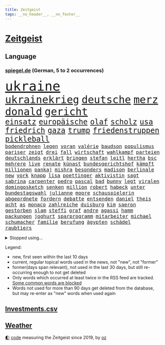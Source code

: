 ```yaml
---
title: Zeitgeist
tags: __no_header__, __no_footer__
---
```


# [Zeitgeist](https://oliz.io/zeitgeist/)

## Language

<h3><a href="https://www.spiegel.de" target="_blank">spiegel.de</a> (German, 5 to 2 occurrences)</h3>
<p style="font-family:monospace">
<span style="font-size:32pt"><a href="news_links.html#ukraine" class="current">ukraine</a></span>
<br>
<span style="font-size:25pt"><a href="news_links.html#ukrainekrieg" class="current">ukrainekrieg</a></span>
<span style="font-size:25pt"><a href="news_links.html#deutsche" class="current">deutsche</a></span>
<span style="font-size:25pt"><a href="news_links.html#merz" class="current">merz</a></span>
<span style="font-size:25pt"><a href="news_links.html#donald" class="current">donald</a></span>
<span style="font-size:25pt"><a href="news_links.html#gericht" class="current">gericht</a></span>
<br>
<span style="font-size:18pt"><a href="news_links.html#einsatz" class="current">einsatz</a></span>
<span style="font-size:18pt"><a href="news_links.html#europäische" class="current">europäische</a></span>
<span style="font-size:18pt"><a href="news_links.html#olaf" class="current">olaf</a></span>
<span style="font-size:18pt"><a href="news_links.html#scholz" class="current">scholz</a></span>
<span style="font-size:18pt"><a href="news_links.html#usa" class="current">usa</a></span>
<span style="font-size:18pt"><a href="news_links.html#friedrich" class="current">friedrich</a></span>
<span style="font-size:18pt"><a href="news_links.html#gaza" class="current">gaza</a></span>
<span style="font-size:18pt"><a href="news_links.html#trump" class="current">trump</a></span>
<span style="font-size:18pt"><a href="news_links.html#friedenstruppen" class="current">friedenstruppen</a></span>
<span style="font-size:18pt"><a href="news_links.html#pickleball" class="new">pickleball</a></span>
<br>
<span style="font-size:12pt"><a href="news_links.html#bodendrohnen" class="new">bodendrohnen</a></span>
<span style="font-size:12pt"><a href="news_links.html#legen" class="current">legen</a></span>
<span style="font-size:12pt"><a href="news_links.html#voran" class="current">voran</a></span>
<span style="font-size:12pt"><a href="news_links.html#valérie" class="new">valérie</a></span>
<span style="font-size:12pt"><a href="news_links.html#baudson" class="new">baudson</a></span>
<span style="font-size:12pt"><a href="news_links.html#populismus" class="current">populismus</a></span>
<span style="font-size:12pt"><a href="news_links.html#pariser" class="current">pariser</a></span>
<span style="font-size:12pt"><a href="news_links.html#zeigt" class="current">zeigt</a></span>
<span style="font-size:12pt"><a href="news_links.html#drei" class="current">drei</a></span>
<span style="font-size:12pt"><a href="news_links.html#fall" class="current">fall</a></span>
<span style="font-size:12pt"><a href="news_links.html#wirtschaft" class="current">wirtschaft</a></span>
<span style="font-size:12pt"><a href="news_links.html#wahlkampf" class="current">wahlkampf</a></span>
<span style="font-size:12pt"><a href="news_links.html#parteien" class="current">parteien</a></span>
<span style="font-size:12pt"><a href="news_links.html#deutschlands" class="current">deutschlands</a></span>
<span style="font-size:12pt"><a href="news_links.html#erklärt" class="current">erklärt</a></span>
<span style="font-size:12pt"><a href="news_links.html#bringen" class="current">bringen</a></span>
<span style="font-size:12pt"><a href="news_links.html#stefan" class="current">stefan</a></span>
<span style="font-size:12pt"><a href="news_links.html#leitl" class="new">leitl</a></span>
<span style="font-size:12pt"><a href="news_links.html#hertha" class="current">hertha</a></span>
<span style="font-size:12pt"><a href="news_links.html#bsc" class="current">bsc</a></span>
<span style="font-size:12pt"><a href="news_links.html#mehrere" class="current">mehrere</a></span>
<span style="font-size:12pt"><a href="news_links.html#live" class="current">live</a></span>
<span style="font-size:12pt"><a href="news_links.html#renate" class="current">renate</a></span>
<span style="font-size:12pt"><a href="news_links.html#künast" class="current">künast</a></span>
<span style="font-size:12pt"><a href="news_links.html#bundesgerichtshof" class="current">bundesgerichtshof</a></span>
<span style="font-size:12pt"><a href="news_links.html#kämpft" class="current">kämpft</a></span>
<span style="font-size:12pt"><a href="news_links.html#millionen" class="current">millionen</a></span>
<span style="font-size:12pt"><a href="news_links.html#pankaj" class="new">pankaj</a></span>
<span style="font-size:12pt"><a href="news_links.html#mishra" class="new">mishra</a></span>
<span style="font-size:12pt"><a href="news_links.html#besonders" class="current">besonders</a></span>
<span style="font-size:12pt"><a href="news_links.html#madison" class="current">madison</a></span>
<span style="font-size:12pt"><a href="news_links.html#berlinale" class="current">berlinale</a></span>
<span style="font-size:12pt"><a href="news_links.html#new" class="current">new</a></span>
<span style="font-size:12pt"><a href="news_links.html#york" class="current">york</a></span>
<span style="font-size:12pt"><a href="news_links.html#knapp" class="current">knapp</a></span>
<span style="font-size:12pt"><a href="news_links.html#lisa" class="current">lisa</a></span>
<span style="font-size:12pt"><a href="news_links.html#poettinger" class="current">poettinger</a></span>
<span style="font-size:12pt"><a href="news_links.html#aktivistin" class="current">aktivistin</a></span>
<span style="font-size:12pt"><a href="news_links.html#sagt" class="current">sagt</a></span>
<span style="font-size:12pt"><a href="news_links.html#sabrina" class="current">sabrina</a></span>
<span style="font-size:12pt"><a href="news_links.html#carpenter" class="current">carpenter</a></span>
<span style="font-size:12pt"><a href="news_links.html#pedro" class="current">pedro</a></span>
<span style="font-size:12pt"><a href="news_links.html#pascal" class="new">pascal</a></span>
<span style="font-size:12pt"><a href="news_links.html#bad" class="current">bad</a></span>
<span style="font-size:12pt"><a href="news_links.html#bunny" class="current">bunny</a></span>
<span style="font-size:12pt"><a href="news_links.html#legt" class="current">legt</a></span>
<span style="font-size:12pt"><a href="news_links.html#viralen" class="current">viralen</a></span>
<span style="font-size:12pt"><a href="news_links.html#domingosketch" class="new">domingosketch</a></span>
<span style="font-size:12pt"><a href="news_links.html#senken" class="current">senken</a></span>
<span style="font-size:12pt"><a href="news_links.html#million" class="current">million</a></span>
<span style="font-size:12pt"><a href="news_links.html#robert" class="current">robert</a></span>
<span style="font-size:12pt"><a href="news_links.html#habeck" class="current">habeck</a></span>
<span style="font-size:12pt"><a href="news_links.html#unter" class="current">unter</a></span>
<span style="font-size:12pt"><a href="news_links.html#bundestagswahl" class="current">bundestagswahl</a></span>
<span style="font-size:12pt"><a href="news_links.html#julianne" class="new">julianne</a></span>
<span style="font-size:12pt"><a href="news_links.html#moore" class="current">moore</a></span>
<span style="font-size:12pt"><a href="news_links.html#schauspielerin" class="current">schauspielerin</a></span>
<span style="font-size:12pt"><a href="news_links.html#abgeordnete" class="current">abgeordnete</a></span>
<span style="font-size:12pt"><a href="news_links.html#fordern" class="current">fordern</a></span>
<span style="font-size:12pt"><a href="news_links.html#debatte" class="current">debatte</a></span>
<span style="font-size:12pt"><a href="news_links.html#entsenden" class="new">entsenden</a></span>
<span style="font-size:12pt"><a href="news_links.html#daniel" class="current">daniel</a></span>
<span style="font-size:12pt"><a href="news_links.html#theis" class="new">theis</a></span>
<span style="font-size:12pt"><a href="news_links.html#acht" class="current">acht</a></span>
<span style="font-size:12pt"><a href="news_links.html#as" class="current">as</a></span>
<span style="font-size:12pt"><a href="news_links.html#monaco" class="new">monaco</a></span>
<span style="font-size:12pt"><a href="news_links.html#zahlreiche" class="current">zahlreiche</a></span>
<span style="font-size:12pt"><a href="news_links.html#duisburg" class="current">duisburg</a></span>
<span style="font-size:12pt"><a href="news_links.html#kim" class="current">kim</a></span>
<span style="font-size:12pt"><a href="news_links.html#saeron" class="new">saeron</a></span>
<span style="font-size:12pt"><a href="news_links.html#gestorben" class="current">gestorben</a></span>
<span style="font-size:12pt"><a href="news_links.html#slam" class="new">slam</a></span>
<span style="font-size:12pt"><a href="news_links.html#steffi" class="current">steffi</a></span>
<span style="font-size:12pt"><a href="news_links.html#graf" class="current">graf</a></span>
<span style="font-size:12pt"><a href="news_links.html#andre" class="current">andre</a></span>
<span style="font-size:12pt"><a href="news_links.html#agassi" class="current">agassi</a></span>
<span style="font-size:12pt"><a href="news_links.html#hamm" class="new">hamm</a></span>
<span style="font-size:12pt"><a href="news_links.html#packungen" class="new">packungen</a></span>
<span style="font-size:12pt"><a href="news_links.html#joghurt" class="new">joghurt</a></span>
<span style="font-size:12pt"><a href="news_links.html#sparprogramm" class="current">sparprogramm</a></span>
<span style="font-size:12pt"><a href="news_links.html#mitarbeiter" class="current">mitarbeiter</a></span>
<span style="font-size:12pt"><a href="news_links.html#michael" class="current">michael</a></span>
<span style="font-size:12pt"><a href="news_links.html#schumacher" class="current">schumacher</a></span>
<span style="font-size:12pt"><a href="news_links.html#familie" class="current">familie</a></span>
<span style="font-size:12pt"><a href="news_links.html#berufung" class="current">berufung</a></span>
<span style="font-size:12pt"><a href="news_links.html#ägypten" class="current">ägypten</a></span>
<span style="font-size:12pt"><a href="news_links.html#schädel" class="current">schädel</a></span>
<span style="font-size:12pt"><a href="news_links.html#raubtiers" class="new">raubtiers</a></span>
</p>
<details>
<summary>Stopped using...</summary>
<p class="former" style="font-size:12pt">
aufnahmen(1578) bidens(1578) flugzeuge(1578) strafen(1578) verschiedene(1578) xi(1578) entgegen(1577) erscheinen(1577) nachruf(1577) software(1577) streiten(1577) elfmeter(1576) erfahrungen(1576) grad(1576) obama(1576) opposition(1576) verstorbenen(1576) vorwurf(1576) 400(1575) beschreibt(1575) bundesamt(1575) entschädigung(1575) erinnerungen(1575) geboren(1575) kamera(1575) niederländische(1575) sicherheitsbehörden(1575) theater(1575) tobt(1575) zeugen(1575) 2022(1574) beschimpft(1574) geholt(1574) ausschreitungen(1573) babys(1573) erdoğan(1573) san(1573) beweisen(1572) innenministerium(1572) kritische(1572) verlegt(1572) allianz(1571) angeklagt(1571) armut(1571) langer(1571) 37(1570) arbeitsplatz(1570) bereich(1570) bull(1570) entlastet(1570) lügen(1570) tschechien(1570) verdienen(1570) mediziner(1569) nutzte(1569) aufgehoben(1568) kölner(1568) veranstaltung(1568) verschiebt(1568) ausbau(1567) geschossen(1567) heil(1567) klein(1567) times(1567) hölle(1566) nummer(1566) minute(1565) härter(1564) party(1564) fit(1563) senkt(1563) brite(1561) eklat(1561) gering(1561) olympische(1561) störung(1559) überholt(1558) empfängt(1557) kürzlich(1557) kooperation(1556) lkw(1556) landete(1555) anzeichen(1554) überschwemmungen(1554) königin(1553) gesamten(1552) konsum(1548) kontakt(1547) behalten(1546) retter(1546) istanbul(1545) überfall(1532) überfordert(1530) günther(1525) ungewöhnlichen(1521) rakete(1520) rache(1519) sammeln(1519) entspannt(1518) verdoppelt(1517) offener(1513) schadensersatz(1506) ausweg(1500) wetterdienst(1489) öffnet(1463) expräsidenten(1454) zusammenbruch(1438) gebeten(1398) blut(1390) airline(1380) jahresende(1337) fachkräftemangel(1322) bundesanwaltschaft(1298) erfolgreichste(1276) wellen(1276) schwarz(1262) exil(1257) schlafen(1246) fifa(1241) tiger(1222) einschätzungen(1201) russisches(1182) unserem(1162) seltene(1157) außenministerium(1152) innenministerin(1151) faeser(1135) nancy(1135) buschmann(1134) aufgestellt(1129) waffenlieferungen(1123) schwieriger(1113) spielern(1109) überwachung(1109) desto(1108) geschenk(1104) positiven(1087) betreibt(1082) jennifer(1069) lücken(1066) nebenbei(1059) erlauben(1024) jack(1012) dahin(1004) verärgert(997) prominenten(994) verklagen(973) sexuell(968) grün(957) jimmy(957) schwimmen(948) 16jähriger(943) quiz(943) jemals(939) landwirtschaft(935) tägliches(935) ähnlichen(923) vizekanzler(903) professor(901) träumt(892) allgemeinwissen(886) geschehens(886) politischgesellschaftlichen(886) themengebieten(886) gerechtfertigt(878) kollege(860) kompliziert(850) überraschenden(848) ignoriert(842) carter(831) beantragen(819) flugabwehr(816) einstige(804) kommentiert(796) reisende(790) gekündigt(781) opfers(778) berufseinstieg(776) überstanden(775) kieler(771) gegründet(761) solcher(758) 18jähriger(754) viertagewoche(754) emotionale(752) landwirte(748) startups(734) getragen(733) filmen(729) rechtsaußen(723) kleinere(717) zogen(700) sommerspielen(676) arten(668) glas(668) zeuge(666) startete(660) drohte(659) erforscht(645) berühmtesten(636) überfahren(636) diebstahl(634) seltsame(633) ereignis(628) lukas(604) qualität(604) drastische(602) erkennt(596) verriet(594) rasen(592) preiserhöhung(584) aufgrund(562) froh(556) heim(554) strenger(552) vergangene(552) albtraum(546) seltener(542) torwart(540) erschien(539) erschweren(536) genossen(532) sprachen(532) us(530) völkermord(528) jubeln(521) technisch(519) attentäter(503) boeing(503) ausbruch(497) belästigt(497) oppositionspolitiker(495) harsche(494) veröffentlichung(482) tennisspieler(476) kippt(466) mancherorts(464) eingedrungen(461) propalästinensische(459) wild(459) bundes(456) mohammad(455) flensburg(454) positioniert(454) kulturszene(447) usschauspieler(445) verwenden(443) verschaffen(435) gestritten(428) verspätung(420) bereichen(418) beleidigungen(415) damaligen(415) stoffe(411) heimischen(410) hits(406) rauch(405) giftige(404) politischer(403) bahnen(402) zurückgewiesen(401) luxemburg(398) toni(394) geschützt(392) spekulationen(392) brandenburgischen(391) rammte(391) ruiniert(390) hollywoods(388) normalerweise(385) barack(378) katz(372) sächsische(371) dreharbeiten(369) zweieinhalb(366) ball(363) bunte(359) great(359) sophie(359) finanzielle(358) asien(357) gesichtet(356) go(356) ismail(355) karriereende(355) manipulation(355) stützt(355) korrigiert(354) hummels(353) zerlegt(352) weichen(351) inakzeptabel(349) trainers(348) klette(341) 58(340) bewerben(340) bedankt(338) anfeindungen(337) oberpfalz(336) betrunken(335) legten(335) mitspieler(333) rechtslage(331) sophia(331) agenda(330) schweigegeldprozess(330) höchstwert(329) major(329) eindeutig(326) unangenehme(326) bundesland(324) superstars(324) verdachts(323) altersvorsorge(321) beworfen(318) jeff(318) abgrund(316) alec(315) baldwin(315) fastfoodkette(315) khamenei(315) geschoben(310) anwesen(303) tennisspielerin(302) objekt(301) ausprobiert(300) schlimmsten(299) balkon(298) billionen(298) potenzial(297) bürgerkrieg(295) denkbar(295) statistische(293) dürre(292) gegend(291) ostküste(291) steine(291) einheimische(290) set(290) instanz(288) häufen(287) rechnung(287) anschläge(286) ausfall(284) christopher(283) unterschätzen(283) zahlreicher(283) chrupalla(280) leitungen(280) obdachlosen(278) vorstellung(278) attackierte(277) ungewollt(277) kontrollen(274) mau(273) ausgebremst(271) militärischer(271) anlegen(270) sportwissenschaftler(269) meinungsfreiheit(265) dänische(262) vorfalls(262) spielerinnen(261) einsätze(259) mitstreiter(258) aufkommen(257) gewusst(257) liest(257) heimatstadt(256) reiz(255) gefährliches(253) genauen(253) schütze(251) übel(251) kanzlerschaft(250) kulturschaffende(250) umständen(250) vorgeschichte(250) hilton(249) kreisen(246) wählte(246) ältesten(246) grand(245) tickt(245) weicht(245) kaulitz(244) türkischer(242) breiten(241) trainierte(241) esken(240) glaubte(240) kurse(239) feuerwerkskörper(238) blitzeinschlag(237) dresdner(237) crash(236) evakuierungen(236) kürt(236) laufbahn(236) sonja(236) sätzen(234) polizeigewalt(233) scharfen(233) komplex(232) rückblick(232) love(231) papa(231) hinein(230) hartnäckig(228) löwen(228) 28jähriger(226) donau(225) angelina(223) bleibe(223) vorsichtig(223) weltraum(223) diesel(222) sprengung(222) atem(221) bester(221) netflixdoku(220) umgesetzt(220) hollywoodstars(218) einzelhandel(216) gelebt(215) gewaltvorwürfen(215) ausgewertet(214) füllkrug(213) niclas(213) mcdonald's(212) sang(212) gefilmt(211) music(210) mittelschicht(209) verlobt(209) jong(208) miriam(208) schwarzarbeit(208) lebe(207) rico(207) saskia(206) kandidieren(204) lothar(203) ran(203) zerstörten(202) enger(201) ryanair(201) küren(200) siebte(200) trauma(198) kriselnde(195) gewütet(194) schmiedet(194) simone(193) drehen(191) eigentliche(189) probe(189) bundesnetzagentur(188) sprengstoff(188) wettert(187) konkret(186) radio(186) absolviert(185) altern(185) 36jährige(184) kanzlerkandidatin(184) momentan(184) mobilisieren(183) schau(182) cdumann(181) leichenfund(181) pitzke(181) weiblichen(180) benutzen(177) wissenschaftlich(177) mittag(176) rückschläge(176) schadstoffe(176) trübt(176) zögern(176) sozialdemokrat(175) geheimdienste(174) ices(174) northvolt(173) gerissen(172) kalifornischen(172) nordkoreanischen(172) ehrlich(171) maduro(170) frontal(169) nicolás(169) venezuelas(169) karlsruher(168) ludwig(167) verbliebenen(167) medienkonsum(166) wagte(166) grausiger(165) khan(162) straflager(162) weiterarbeiten(162) 82(161) konkretisiert(161) schlimmeres(161) bedrohlich(160) drohender(160) kapitol(160) abschuss(159) kapital(159) satiriker(159) kanal(158) strafverfolgung(158) brennender(157) nick(156) plante(156) sahen(156) übelkeit(156) busunfall(155) fotograf(155) geschaffen(155) empfehlung(154) prangern(154) ungewissen(154) organisierte(153) polizeikräfte(153) südlibanon(153) beeindruckte(152) harren(152) hassnachrichten(152) aken(151) osaka(151) bekämpft(149) dürren(148) parteichefin(148) export(147) strafmaß(147) beruht(146) öltanker(146) lehramt(145) mine(145) with(145) andernfalls(144) greifswald(144) hochverrats(144) wolfsburger(144) 94(143) böllern(143) reiner(143) umsätze(143) verrückte(143) alarmierende(142) bentancur(142) bezeichnen(142) rodrigo(142) telegram(142) eingestuft(141) fahrlässiger(141) aleksandar(140) donnerstagmorgen(140) pierce(140) standorte(140) sonderermittler(139) raumfahrtunternehmen(138) überstand(138) flüchtlingspolitik(137) fpöchef(137) ralph(137) überwacht(137) caren(136) entnommen(136) gonzález(136) größtem(135) konzentrieren(135) liam(135) meinungsbeitrag(134) wirtschaftlichen(134) gisèle(133) barnier(131) getötete(131) ricky(131) schlüssel(131) überfalls(131) erschütternde(130) grundsätzlich(129) priester(129) versammlung(129) auslandsreise(128) avignon(128) pelicot(128) räumte(128) 2027(127) altersgruppe(127) bezos(127) begrüßt(126) interessant(126) verüben(126) dreieck(125) fossilien(125) hill(125) spiegelt(124) jets(123) milizen(123) geladen(122) rasante(122) überwachungskamera(121) carolabrücke(120) ruinen(120) exemplar(119) fußballwm(119) reale(119) springer(119) bühnen(118) edward(118) reichten(118) verkehrsbehinderungen(118) strände(117) einkommens(116) elternzeit(116) hetzer(116) katastrophengebiet(116) umdenken(115) debattieren(114) fokussieren(114) nikolas(114) stellungen(114) tatjana(114) vorsorglich(114) we(114) gewordenen(113) direction(111) laute(111) straßburg(111) konten(110) nadel(110) arizona(109) holland(109) knochen(109) präzise(109) artenvielfalt(108) bedenkliche(108) heutzutage(108) paderborn(108) symptome(108) verrückt(108) antisemitismusbeauftragte(107) restaurantbesuch(107) traditionellen(107) waffenarsenal(107) aussuchen(105) insolvenzverwalter(105) korruptionsvorwürfen(105) verhinderten(105) apps(104) branchenverband(104) ersetzen(104) flügel(104) renommierte(104) ungeklärt(104) punk(103) erkrankten(102) keeper(102) pfalz(102) sprüchen(102) alleinerziehende(101) gelockt(101) preisentwicklung(101) brady(100) krassen(100) qualifiziert(100) umweltverschmutzung(100) ausgezahlt(99) bundesparteitag(99) costar(99) teuerung(99) aires(98) buenos(98) miosga(98) ausziehen(97) gerichtssaal(97) arztes(96) bürgern(96) gary(96) mehrkosten(96) mittelstand(96) zusätzlich(96) örtlichen(96) schröpfen(95) erfassen(94) podolski(94) beschuldigten(93) florence(93) hall(93) jinping(93) nationalteam(93) pugh(93) succession(92) alleinsein(91) angepriesen(91) beer(91) demonstrativ(91) deportieren(91) gesteigert(91) gras(91) quadratmeter(91) schnellsten(91) gebühren(90) millionenbetrag(90) veranlasste(90) dreesen(89) ferres(89) festnahm(89) hochschule(89) prowestlichen(89) umgebracht(89) veronica(89) drohnenalarm(88) iwf(88) plakativ(88) pub(88) rüstungsindustrie(88) flusskrebse(87) gastes(87) rekordzahl(87) staatsverschuldung(87) typischen(87) unterschiedlichen(87) vermieter(87) überschaubar(87) ganges(86) machtlos(86) pyrotechnik(86) schauspielstar(86) unglaublichen(86) 137(85) alkoholmissbrauch(85) buschfeuer(85) einreiseregeln(85) entschlossen(85) ausländischer(84) bush(84) grätscht(84) nägele(84) regierungswechsel(84) stressen(84) teppich(84) youssef(84) bizarr(83) limitierte(83) matrix(83) orleans(83) payne(83) polizeibehörden(83) soccer(83) terrorverdächtiger(83) zerschlagen(83) nahtlos(82) proiranischen(82) ungebremst(82) wehrpflicht(82) zendaya(82) zusammenstoß(82) sauberer(81) schulsport(81) spiegelbericht(81) anschaffung(80) cox(80) inszenierte(80) kameraden(80) längerem(80) macrons(80) oberlandesgericht(80) schlauer(80) schmuck(80) stehenden(80) lebensunterhalt(79) mexico(79) polizeieinsätze(79) rookie(79) schweinefleisch(79) barfuß(78) skrupellosen(78) spielplan(78) vorherrschaft(78) wirtschaftsfragen(78) wunderbar(78) zugesprochen(78) endspurt(77) funde(77) hochschulpräsidentin(77) kurdische(77) mangelhafte(77) puerto(77) renaissance(77) schauspielern(77) steinwurf(77) vorbilder(77) 84(76) eklatante(76) laufendem(76) schusswaffe(76) facebookmutterkonzern(75) haushaltshilfe(75) reinigungskraft(75) russlandsanktionen(75) schuh(75) sportuhren(75) süße(75) tankstelle(75) cornelia(74) eystudie(74) fallschirmspringer(74) früchte(73) fähre(73) jahreswechsel(73) mutige(73) radikalsten(73) veranstaltungsort(73) antisemitismusbeauftragten(72) beibehalten(72) bürgerkriegsland(72) doppelgängerwettbewerb(72) erstaunlicher(72) exaußenminister(72) männerfeindlichkeit(72) trumpfans(72) winden(72) zurückzukehren(72) ausmaße(71) datet(71) luftfahrt(71) nahid(71) nordsyrien(71) platte(71) pompeji(71) raste(71) relativiert(71) silvesternacht(71) taghavi(71) verurteilen(71) bürgermeisterin(70) krankheiten(70) kulisse(70) pokémon(70) repräsentantenhaus(70) tarifbeschäftigten(70) tatwerkzeug(70) usrepräsentantenhaus(70) vermuten(70) zielscheibe(70) amtierende(69) angestellter(69) elektroautomarke(69) ernähren(69) fähigkeit(69) gründerin(69) klarheit(69) preissteigerung(69) 57(68) helga(68) hills(68) mist(68) ray(68) verbote(68) abholung(67) falsches(67) fire(67) gerangel(67) globe(67) heller(67) hotzo(67) report(67) vendée(67) arbeitsgericht(66) fehlender(66) geklagt(66) genie(66) stärkung(66) drohnenaufnahmen(65) exrafterroristin(65) luftalarm(65) afdparteitag(64) bundesverfassungsgerichts(64) grundsätzliche(64) halbiert(64) unbequem(64) verzögerungen(64) witzig(64) ausstattung(63) benedikt(63) früherkennung(63) geheimnisvollen(63) glatt(63) indikator(63) prozentpunkte(63) sms(63) wichtigstes(63) zusammenstöße(63) bereitschaft(62) chipkonzern(62) halsschmerzen(62) intendantin(62) personalmangel(62) serienvergewaltiger(62) kühler(61) sammelte(61) baugenehmigungen(60) global(60) tyson(60) universums(60) bergleute(59) grohs(59) konkurrentinnen(59) schwarzgelbe(59) stilfontein(59) tumor(59) verschießt(59) wecken(59) zurückhaltender(59) ausgelesen(58) biennale(58) box(58) gelockert(58) liter(58) preisverleihung(58) entkriminalisierung(57) gasversorger(57) jungunternehmen(57) maul(57) meterhohe(57) monica(57) schwangerschaftsabbrüche(57) verständigt(57) überfluten(57) alkoholsucht(56) erfindungen(56) floskel(56) glatteis(56) konklave(56) krawietz(56) nordstreampipelines(56) teslafahrer(56) conor(55) geleakt(55) mcgregor(55) recherche(55) schockwellen(55) schraubt(55) stuhl(55) sämtliche(55) veränderten(55) brenzligen(54) daheim(54) erklärungen(54) genügend(54) machthabern(54) testflug(54) twitch(54) winterwetter(54) bereitete(53) exklusivsten(53) inseln(53) pipelines(53) schacht(53) blindgänger(52) hedgefondsmanager(52) heiligen(52) hindern(52) lok(52) neuschnee(52) sicherheitsprobleme(52) soziologin(52) spiekeroog(52) anhören(51) disstrack(51) doppelgänger(51) einmalig(51) entfacht(51) grummelt(51) helsinki(51) like(51) maroden(51) schrift(51) simulator(51) universal(51) verlangte(51) boomen(50) insolvenzen(50) passenden(50) remigration(50) sparer(50) sportstars(50) zwischenfällen(50) ärztliche(50) abwerfen(49) anita(49) beleben(49) einbußen(49) ergattern(49) limousine(49) rausholen(49) verschleiß(49) 2034(48) designierter(48) ferdinand(48) großbank(48) philologenverband(48) rekruten(48) schenk(48) schneefälle(48) zabrze(48) basteln(47) fahrradfahrer(47) handel(47) hofften(47) insider(47) kollidierte(47) megastadt(47) models(47) mordkommission(47) rückkehrer(47) schädlicher(47) anschuldigung(46) bewusstsein(46) cecilia(46) hebamme(46) lippen(46) salzburger(46) wortlaut(46) heiligabend(45) marsalek(45) mikrobiologe(45) norweger(45) silvester(45) snapchat(45) spitzensport(45) favorisiert(44) komplizen(44) oppositionspartei(44) ufern(44) verschont(44) windenergie(44) wirtschaftsministerium(44) zurückerobert(44) christ(43) genötigt(43) heeres(43) jahrgänge(43) pensionär(43) scheibe(43) tvexperte(43) wahlkampfstrategie(43) amazongründer(42) ausgangslage(42) bunt(42) drängte(42) dunkelsten(42) durchgang(42) kellogg(42) fußballklubs(41) ita(41) natopartner(41) palast(41) dämlich(40) fliegerbombe(40) fortsetzen(40) frauenumkleide(40) gittens(40) herzogin(40) rebell(40) spiegelrecherche(40) strafmaßnahmen(40) timing(40) amnesty(39) rücknahme(39) ölpreis(39) flüchtlingskrise(38) stollen(38) bauern(37) bezeugen(37) faz(37) sterbenden(37) übergangsregierung(37) aussagt(36) befeuern(36) bildschirme(36) lieferung(36) premierministers(36) skrupellose(36) weihnachtsbaum(36) anschieber(35) bulgarien(35) didier(35) feuern(35) francesco(35) hot(35) notvorräte(35) solch(35) unterschlupf(35) auszeichnungen(34) eisbaden(34) gase(34) foul(33) friends(33) kudrow(33) tankern(33) vergiftet(33) verstößen(33) vorsorge(33) überbietet(33) 55jährige(32) aufnimmt(32) erstmal(32) freeland(32) ham(32) hybriden(32) vermeintlichen(32) älterwerden(32) damaliger(31) doppelleben(31) entzug(31) gewährt(31) importiert(31) lunch(31) anstellen(30) diagnostiziert(30) gestreamt(30) globes(30) haseloff(30) unbekanntem(30) angelaufen(29) atomausstieg(29) gegenspieler(29) rezepte(29) firmenboss(28) haushaltshilfen(28) darlehen(27) drewes(27) feuerzeug(27) gelacht(27) markle(27) parteispendentracker(27) pfarrer(27) tottenhams(27) ölexporte(27) beliebtes(26) bürgergeldempfänger(26) elektronischen(26) feuerzeugwurf(26) hommage(26) op(26) selbstkritik(26) volks(26) archiv(25) blake(25) eingesammelt(25) footballsuperstar(25) lively(25) vorgabe(25) vorreiter(25) abgebrannt(24) gestiegene(24) grüßt(24) magdeburger(24) squid(24) supercup(24) wiener(24) charme(23) islamist(23) kopfschütteln(23) pelicots(23) rechtsextremistisch(23) woanders(23) baustellen(22) dreierkoalition(22) filmakademie(22) fury(22) komfort(22) machenschaften(22) schützte(22) spiegeltitel(22) spritpreise(22) anführen(21) dopingtests(21) laura(21) liebesleben(21) mischke(21) thilo(21) anzuheuern(20) batteriehersteller(20) heart(20) persönlichkeiten(20) talente(20) amtsübernahme(19) ernte(19) eröffnungsfeier(19) klassen(19) limit(19) schlesinger(19) sechsmal(19) skandale(19) sterblichen(19) todesfahrt(19) beschimpfungen(18) dopingprobe(18) durchsuchten(18) tanker(18) objekten(17) pforte(17) schauspielstars(17) travel(17) umlaufbahn(17) unterwasserkabel(17) veto(17) hilary(16) kultstatus(16) sala(16) santa(16) scheidet(16) usmilitärs(16) gesunden(15) schachsuperstar(15) tankers(15) böllerverbot(14) fehlgeburt(14) gegnerin(14) gekostet(14) veröffentlichten(14) wohnort(14) andernorts(13) entmachtung(13) großmachtfantasien(13) introvertierte(13) melbourne(13) missionen(13) regierte(13) stromkabel(13) unterkunft(13) verdiene(13) vereidigen(13) vereinzelt(13) vietnam(13) einsamer(12) engagiert(12) erfreuliche(12) feiermeile(12) frontmann(12) großspenden(12) promille(12) turnerbund(12) uskonzerne(12) ziviler(12) zurückgelassene(12) 500kilometallring(11) buchstaben(11) demütigungen(11) netzagentur(11) spitzenturnerin(11) tabea(11) umtausch(11) unverletzt(11)
</p>
</details>
<p>Legend:
<ul>
<li><span class="new">new</span>, first seen within the last 10 days</li>
<li><span class="current">current</span>, regular topical words used in the news, not "new", not "former"</li>
<li><span class="former">former(days span relevant)</span>, not used in the last 30 days, but still re-occurring enough to not get deleted</li>
<li>Only words which occurred at least twice in the RSS feed are tracked. <a href="language/filters.py">Some common words are blocked</a></li>
<li>Words not used for more than 90 days get deleted from the database, but may re-enter as "new" words when used again</li>
</ul>
</p>

## [Investments](investments.html)[.csv](investments.csv)

## [Weather](weather.html)

<footer>
<a href="javascript:toggleTheme()" class="nav">🌓</a>
<a href="https://github.com/ooz/zeitgeist">code</a> measuring the Zeitgeist since 2019, by <a href="https://oliz.io">oz</a>
</footer>

